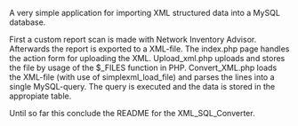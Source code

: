 A very simple application for importing XML structured data into a MySQL database.

First a custom report scan is made with Network Inventory Advisor. Afterwards the report is exported to a XML-file.
The index.php page handles the action form for uploading the XML. Upload_xml.php uploads and stores the file by usage of the $_FILES function in PHP. Convert_XML.php loads the XML-file (with use of simplexml_load_file) and parses the lines into a single MySQL-query. The query is executed and the data is stored in the appropiate table.

Until so far this conclude the README for the XML_SQL_Converter.